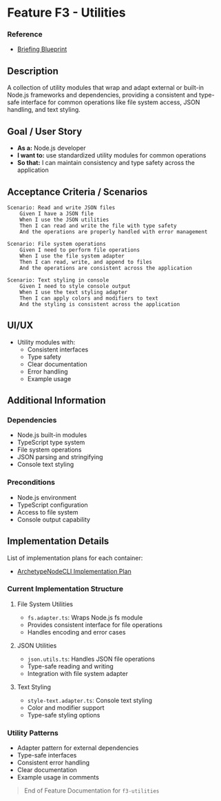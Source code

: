 # Feature F3 - Utilities

### Reference

- [Briefing Blueprint](./briefing.blueprint.md)

## Description

A collection of utility modules that wrap and adapt external or built-in Node.js frameworks and dependencies, providing a consistent and type-safe interface for common operations like file system access, JSON handling, and text styling.

## Goal / User Story

- **As a:** Node.js developer
- **I want to:** use standardized utility modules for common operations
- **So that:** I can maintain consistency and type safety across the application

## Acceptance Criteria / Scenarios

```gherkin
Scenario: Read and write JSON files
    Given I have a JSON file
    When I use the JSON utilities
    Then I can read and write the file with type safety
    And the operations are properly handled with error management

Scenario: File system operations
    Given I need to perform file operations
    When I use the file system adapter
    Then I can read, write, and append to files
    And the operations are consistent across the application

Scenario: Text styling in console
    Given I need to style console output
    When I use the text styling adapter
    Then I can apply colors and modifiers to text
    And the styling is consistent across the application
```

## UI/UX

- Utility modules with:
  - Consistent interfaces
  - Type safety
  - Clear documentation
  - Error handling
  - Example usage

## Additional Information

### Dependencies
- Node.js built-in modules
- TypeScript type system
- File system operations
- JSON parsing and stringifying
- Console text styling

### Preconditions
- Node.js environment
- TypeScript configuration
- Access to file system
- Console output capability

## Implementation Details

List of implementation plans for each container:
- [ArchetypeNodeCLI Implementation Plan](/containers/archetype-node-cli/docs/f3-utilities.plan.md)

### Current Implementation Structure
1. File System Utilities
   - `fs.adapter.ts`: Wraps Node.js fs module
   - Provides consistent interface for file operations
   - Handles encoding and error cases

2. JSON Utilities
   - `json.utils.ts`: Handles JSON file operations
   - Type-safe reading and writing
   - Integration with file system adapter

3. Text Styling
   - `style-text.adapter.ts`: Console text styling
   - Color and modifier support
   - Type-safe styling options

### Utility Patterns
- Adapter pattern for external dependencies
- Type-safe interfaces
- Consistent error handling
- Clear documentation
- Example usage in comments

> End of Feature Documentation for `f3-utilities` 